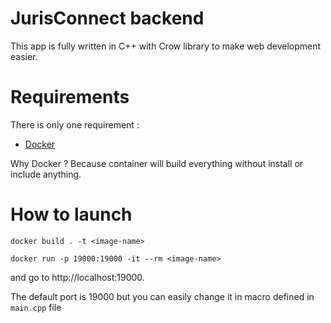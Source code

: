 # JurisConnect backend
This app is fully written in C++ with Crow library to make web development easier.

# Requirements
There is only one requirement :
- <a href="https://www.docker.com">Docker</a><br>

Why Docker ? Because container will build everything without install or include anything.

# How to launch
`docker build . -t <image-name>`

`docker run -p 19000:19000 -it --rm <image-name>`

and go to http://localhost:19000.

The default port is 19000 but you can easily change it in macro defined in `main.cpp` file
